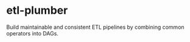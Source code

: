 # etl-plumber
Build maintainable and consistent ETL pipelines by combining common operators into DAGs.

